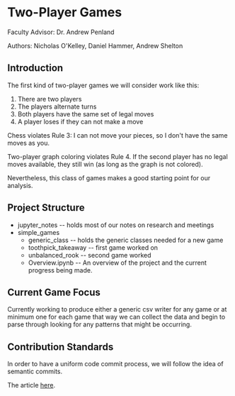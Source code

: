 # Two-Player Games

Faculty Advisor: Dr. Andrew Penland

Authors: Nicholas O'Kelley, Daniel Hammer, Andrew Shelton

## Introduction

The first kind of two-player games we will consider work like this:

1. There are two players
2. The players alternate turns
3. Both players have the same set of legal moves
4. A player loses if they can not make a move

Chess violates Rule 3: I can not move your pieces, so I don't have the same moves as you.

Two-player graph coloring violates Rule 4. If the second player has no legal moves available, they still win (as long as the graph is not colored).

Nevertheless, this class of games makes a good starting point for our analysis.

## Project Structure

- jupyter_notes -- holds most of our notes on research and meetings
- simple_games
  - generic_class -- holds the generic classes needed for a new game
  - toothpick_takeaway -- first game worked on
  - unbalanced_rook -- second game worked
  - Overview.ipynb -- An overview of the project and the current progress being made.

## Current Game Focus

Currently working to produce either a generic csv writer for any game or at minimum one for
each game that way we can collect the data and begin to parse through looking for any patterns that
might be occurring.

## Contribution Standards

In order to have a uniform code commit process, we will follow the idea of
semantic commits.

The article [here](https://gist.github.com/joshbuchea/6f47e86d2510bce28f8e7f42ae84c716).
